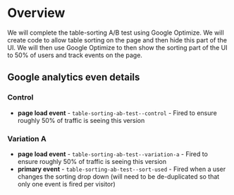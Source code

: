 # Overview
We will complete the table-sorting A/B test using Google Optimize. We will create code to allow table sorting on the page and then hide this part of the UI. We will then use Google Optimize to then show the sorting part of the UI to 50% of users and track events on the page.

## Google analytics even details

### Control
- **page load event** - `table-sorting-ab-test--control` - Fired to ensure roughly 50% of traffic is seeing this version

### Variation A
- **page load event** - `table-sorting-ab-test--variation-a` - Fired to ensure roughly 50% of traffic is seeing this version
- **primary event** - `table-sorting-ab-test--sort-used` - Fired when a user changes the sorting drop down (will need to be de-duplicated so that only one event is fired per visitor)
